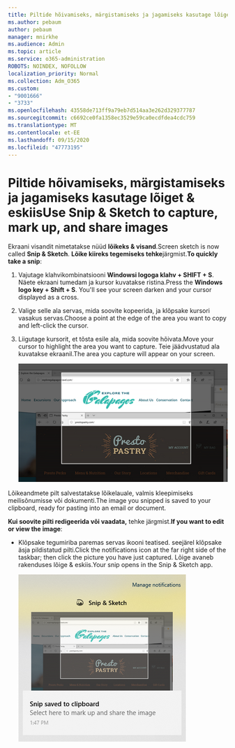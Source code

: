 ```yaml
---
title: Piltide hõivamiseks, märgistamiseks ja jagamiseks kasutage lõiget & eskiis
ms.author: pebaum
author: pebaum
manager: mnirkhe
ms.audience: Admin
ms.topic: article
ms.service: o365-administration
ROBOTS: NOINDEX, NOFOLLOW
localization_priority: Normal
ms.collection: Adm_O365
ms.custom:
- "9001666"
- "3733"
ms.openlocfilehash: 43558de713ff9a79eb7d514aa3e262d329377787
ms.sourcegitcommit: c6692ce0fa1358ec3529e59ca0ecdfdea4cdc759
ms.translationtype: MT
ms.contentlocale: et-EE
ms.lasthandoff: 09/15/2020
ms.locfileid: "47773195"
---
```

# <a name="use-snip--sketch-to-capture-mark-up-and-share-images"></a><span data-ttu-id="0c1b3-102">Piltide hõivamiseks, märgistamiseks ja jagamiseks kasutage lõiget & eskiis</span><span class="sxs-lookup"><span data-stu-id="0c1b3-102">Use Snip & Sketch to capture, mark up, and share images</span></span>

<span data-ttu-id="0c1b3-103">Ekraani visandit nimetatakse nüüd **lõikeks & visand**.</span><span class="sxs-lookup"><span data-stu-id="0c1b3-103">Screen sketch is now called **Snip & Sketch**.</span></span> <span data-ttu-id="0c1b3-104">**Lõike kiireks tegemiseks tehke**järgmist.</span><span class="sxs-lookup"><span data-stu-id="0c1b3-104">**To quickly take a snip**:</span></span>

1. <span data-ttu-id="0c1b3-105">Vajutage klahvikombinatsiooni **Windowsi logoga klahv + SHIFT + S**. Näete ekraani tumedam ja kursor kuvatakse ristina.</span><span class="sxs-lookup"><span data-stu-id="0c1b3-105">Press the **Windows logo key + Shift + S**. You'll see your screen darken and your cursor displayed as a cross.</span></span> 

2. <span data-ttu-id="0c1b3-106">Valige selle ala servas, mida soovite kopeerida, ja klõpsake kursori vasakus servas.</span><span class="sxs-lookup"><span data-stu-id="0c1b3-106">Choose a point at the edge of the area you want to copy and left-click the cursor.</span></span> 

3. <span data-ttu-id="0c1b3-107">Liigutage kursorit, et tõsta esile ala, mida soovite hõivata.</span><span class="sxs-lookup"><span data-stu-id="0c1b3-107">Move your cursor to highlight the area you want to capture.</span></span> <span data-ttu-id="0c1b3-108">Teie jäädvustatud ala kuvatakse ekraanil.</span><span class="sxs-lookup"><span data-stu-id="0c1b3-108">The area you capture will appear on your screen.</span></span>

   ![esiletõstetud valiku pilt](media/snipone.png)

<span data-ttu-id="0c1b3-110">Lõikeandmete pilt salvestatakse lõikelauale, valmis kleepimiseks meilisõnumisse või dokumenti.</span><span class="sxs-lookup"><span data-stu-id="0c1b3-110">The image you snipped is saved to your clipboard, ready for pasting into an email or document.</span></span> 

<span data-ttu-id="0c1b3-111">**Kui soovite pilti redigeerida või vaadata,** tehke järgmist.</span><span class="sxs-lookup"><span data-stu-id="0c1b3-111">**If you want to edit or view the image**:</span></span> 

- <span data-ttu-id="0c1b3-112">Klõpsake tegumiriba paremas servas ikooni teatised. seejärel klõpsake äsja pildistatud pilti.</span><span class="sxs-lookup"><span data-stu-id="0c1b3-112">Click the notifications icon at the far right side of the taskbar; then click the picture you have just captured.</span></span> <span data-ttu-id="0c1b3-113">Lõige avaneb rakenduses lõige & eskiis.</span><span class="sxs-lookup"><span data-stu-id="0c1b3-113">Your snip opens in the Snip & Sketch app.</span></span>

   ![pilt pildist, mis kuvatakse Lõiketööriista kaudu](media/sniptwo.png)
